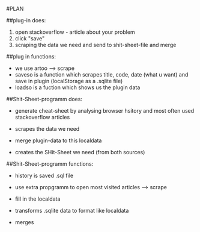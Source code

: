 #PLAN

##plug-in does:
1. open stackoverflow - article about your problem
2. click "save"
3. scraping the data we need and send to shit-sheet-file and merge

##plug in functions:
- we use artoo --> scrape
- saveso is a function which scrapes title, code, date (what u want) and save in plugin (localStorage as a .sqlite file)
- loadso is a fuction which shows us the plugin data

##Shit-Sheet-programm does:
- generate cheat-sheet by analysing browser hsitory and most often used stackoverflow articles
- scrapes the data we need

- merge plugin-data to this localdata

- creates the SHit-Sheet we need (from both sources)

##Shit-Sheet-programm functions:
- history is saved .sql file
- use extra propgramm to open most visited articles --> scrape
- fill in the localdata

- transforms .sqlite data to format like localdata
- merges

